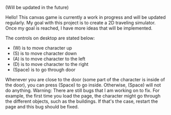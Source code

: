 (Will be updated in the future)

Hello! This canvas game is currently a work in progress and will be updated regularly. My goal with this project is to create a 2D traveling simulator. Once my goal is reached, I have more ideas that will be implemented.

The controls on desktop are stated below:
- (W) is to move character up
- (S) is to move character down
- (A) is to move character to the left
- (D) is to move character to the right
- (Space) is to go through door

Whenever you are close to the door (some part of the character is inside of the door), you can press (Space) to go inside. Otherwise, (Space) will not do anything.
Warning: There are still bugs that I am working on to fix. For example, the first time you load the page, the character might go through the different objects, such as the buildings. If that's the case, restart the page and this bug should be fixed.
